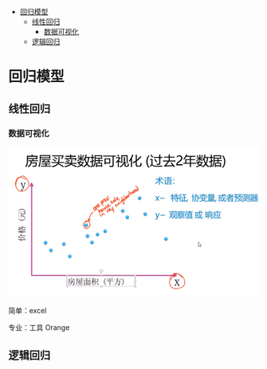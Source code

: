 <!-- TOC -->

- [回归模型](#回归模型)
    - [线性回归](#线性回归)
        - [数据可视化](#数据可视化)
    - [逻辑回归](#逻辑回归)

<!-- /TOC -->

<a id="markdown-回归模型" name="回归模型"></a>
# 回归模型

<a id="markdown-线性回归" name="线性回归"></a>
## 线性回归

<a id="markdown-数据可视化" name="数据可视化"></a>
### 数据可视化
![](../assets/回归/Snipaste_2018-03-07_12-53-17.png)

简单：excel

专业：工具 Orange


<a id="markdown-逻辑回归" name="逻辑回归"></a>
## 逻辑回归

